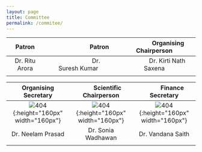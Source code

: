 ```yaml
---
layout: page
title: Committee
permalink: /commitee/
---
```

<!-- 
| **Patron**        | &nbsp; &nbsp;  |  **Organising Chairperson** |
| :-----------------------:  |:------------: | :------------------:   |
| ![404]({{site.baseurl}}/images/SANJAY-TYAGI.jpg){:height="160px" width="160px"} |    | ![404]({{site.baseurl}}/images/k.jpeg){:height="160px" width="160px"} |
| Dr. Ritu Arora |  | Dr. Kirti Nath Saxena |  

|  |  |  | -->

| **Patron**        |  &nbsp;&nbsp; &nbsp;&nbsp; &nbsp; &nbsp;&nbsp; &nbsp;&nbsp; &nbsp; &nbsp;&nbsp;&nbsp;&nbsp; &nbsp; &nbsp;&nbsp; **Patron** | &nbsp;&nbsp; &nbsp; &nbsp;&nbsp; &nbsp;&nbsp;&nbsp; &nbsp; &nbsp;&nbsp; **Organising Chairperson**    |
| :--------------:   | :-------------------: | :------------------:   |
| Dr. Ritu Arora |  &nbsp;&nbsp; &nbsp; &nbsp;&nbsp;&nbsp;&nbsp; &nbsp; &nbsp;&nbsp;&nbsp;&nbsp; &nbsp; &nbsp;&nbsp;  Dr. Suresh Kumar   | &nbsp;&nbsp; &nbsp; &nbsp;&nbsp; &nbsp;&nbsp; &nbsp; &nbsp;&nbsp; Dr. Kirti Nath Saxena |
|  |  |  |


| **Organising Secretary**        |   &nbsp;&nbsp; &nbsp; &nbsp;&nbsp; **Scientific Chairperson** | &nbsp;&nbsp; &nbsp; &nbsp;&nbsp; &nbsp; **Finance Secretary**    |
| :--------------:   | :-------------------: | :------------------:   |
| ![404]({{site.baseurl}}/images/N.jpg){:height="160px" width="160px"} |   ![404]({{site.baseurl}}/images/S.jpeg){:height="160px" width="160px"}     | ![404]({{site.baseurl}}/images/V2.jpeg){:height="160px" width="160px"} |
| Dr. Neelam Prasad |    Dr. Sonia Wadhawan   | Dr. Vandana Saith |
|  |  |  |



<!-- |&nbsp;&nbsp; &nbsp; &nbsp; | **Team**  | |
| :--------------: | :-------------------: | :------------------: |
|Dr. Munisha Agarwal &nbsp;&nbsp; &nbsp; &nbsp; | Dr. Kavita Sharma | Dr. Anju Bhalotra |
| Dr. Lalita Chaudhary | Dr. Bharti Taneja| Dr. Mona Arya|
| Dr. Lalit Gupta | Dr. Rahil Singh| Dr. Mishra | 
| Dr. Sunil Arora |  Dr. Anjali Sethi | Dr. Anil Mishra|
| Dr. Neera Rani |Dr. Prachi Gaba| Dr. Gunjan Manchanda| 
| Dr. Asheem Gupta |Dr. Rohit Gupta |Dr. Umesh Chand |
|Dr. Rajni Arora |  -->
